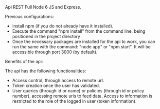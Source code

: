 
Api REST Full Node 6 JS and Express.

Previous configurations:

- Install npm (if you do not already have it installed).
- Execute the command "npm install" from the command line, being positioned in the project directory
- Once the necessary packages are installed for the api to work, you can run the same with the command: "node app" or "npm start". It will be accessible through port 3000 (by default).

Benefits of the api:

The api has the following functionalities:
- Access control, through access to remote url.
- Token creation once the user has validated.
- User queries (through id or name) or policies (through id or policy number), accessing remote urls to feed data. Access to information is restricted to the role of the logged in user (token information).
